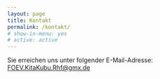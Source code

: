 ```yaml
---
layout: page
title: Kontakt
permalink: /kontakt/
# show-in-menu: yes
# active: active
---
```


Sie erreichen uns unter folgender E-Mail-Adresse: <FOEV.KitaKubu.Rhf@gmx.de>
